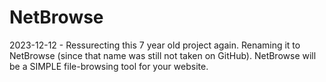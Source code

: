 # NetBrowse

2023-12-12 - Ressurecting this 7 year old project again. Renaming it to NetBrowse (since that name was still not taken on GitHub). NetBrowse will be a SIMPLE file-browsing tool for your website.
